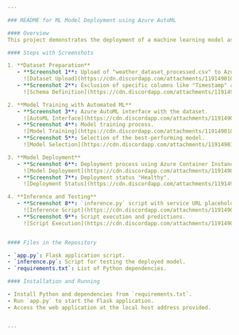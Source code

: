 ```yaml
---

### README for ML Model Deployment using Azure AutoML

#### Overview
This project demonstrates the deployment of a machine learning model as a service using Azure Automated Machine Learning (AutoML), focusing on predicting future weather conditions from the "weather_data.csv" dataset.

#### Steps with Screenshots

1. **Dataset Preparation**
   - **Screenshot 1**: Upload of "weather_dataset_processed.csv" to Azure Machine Learning Studio.
     ![Dataset Upload](https://cdn.discordapp.com/attachments/1191490101247758479/1193685027024818237/cap1.png)
   - **Screenshot 2**: Exclusion of specific columns like "Timestamp" and "Location".
     ![Schema Definition](https://cdn.discordapp.com/attachments/1191490101247758479/1193685027419062302/cap2.png)

2. **Model Training with Automated ML**
   - **Screenshot 3**: Azure AutoML interface with the dataset.
     ![AutoML Interface](https://cdn.discordapp.com/attachments/1191490101247758479/1193685027691704480/cap3.png)
   - **Screenshot 4**: Model training process.
     ![Model Training](https://cdn.discordapp.com/attachments/1191490101247758479/1193685028023062598/cap4.png)
   - **Screenshot 5**: Selection of the best-performing model.
     ![Model Selection](https://cdn.discordapp.com/attachments/1191490101247758479/1193685028308254730/cap5.png)

3. **Model Deployment**
   - **Screenshot 6**: Deployment process using Azure Container Instance.
     ![Model Deployment](https://cdn.discordapp.com/attachments/1191490101247758479/1193685028606062632/cap6.png)
   - **Screenshot 7**: Deployment status "Healthy".
     ![Deployment Status](https://cdn.discordapp.com/attachments/1191490101247758479/1193685028908060792/cap7.png)

4. **Inference and Testing**
   - **Screenshot 8**: `inference.py` script with service URL placeholder.
     ![Inference Script](https://cdn.discordapp.com/attachments/1191490101247758479/1193683276884361336/Screenshot_20240108_000557.png)
   - **Screenshot 9**: Script execution and predictions.
     ![Script Execution](https://cdn.discordapp.com/attachments/1191490101247758479/1193683277136015421/Screenshot_20240108_000712.png)


#### Files in the Repository

- `app.py`: Flask application script.
- `inference.py`: Script for testing the deployed model.
- `requirements.txt`: List of Python dependencies.

#### Installation and Running

- Install Python and dependencies from `requirements.txt`.
- Run `app.py` to start the Flask application.
- Access the web application at the local host address provided.


---
```

